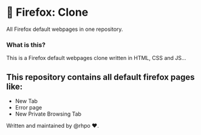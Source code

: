 # 🦊 Firefox: Clone
All Firefox default webpages in one repository.

### What is this?
This is a Firefox default webpages clone written in HTML, CSS and JS...

## This repository contains all default firefox pages like:
+ New Tab
+ Error page
+ New Private Browsing Tab

Written and maintained by @rhpo ❤️.
